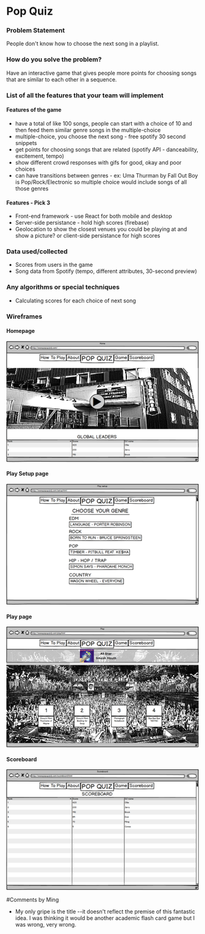 # Pop Quiz

### Problem Statement
People don't know how to choose the next song in a playlist.

### How do you solve the problem?
Have an interactive game that gives people more points for choosing songs that are similar to each other in a sequence.

### List of all the features that your team will implement
#### Features of the game
* have a total of like 100 songs, people can start with a choice of 10 and then feed them similar genre songs in the multiple-choice
* multiple-choice, you choose the next song - free spotify 30 second snippets
* get points for choosing songs that are related (spotify API - danceability, excitement, tempo)
* show different crowd responses with gifs for good, okay and poor choices
* can have transitions between genres - ex: Uma Thurman by Fall Out Boy is Pop/Rock/Electronic so multiple choice would include songs of all those genres

#### Features - Pick 3
* Front-end framework - use React for both mobile and desktop
* Server-side persistance - hold high scores (firebase)
* Geolocation to show the closest venues you could be playing at and show a picture? or client-side persistance for high scores

### Data used/collected
* Scores from users in the game
* Song data from Spotify (tempo, different attributes, 30-second preview)

### Any algorithms or special techniques
* Calculating scores for each choice of next song

### Wireframes
#### Homepage
![Image of homepage](mockups/homepage.png)

#### Play Setup page
![Image of setup](mockups/setup.png)

#### Play page
![Image of play page](mockups/play-screen.png)

#### Scoreboard
![Image of scoreboard](mockups/scoreboard.png)

#Comments by Ming
* My only gripe is the title --it doesn't reflect the premise of this fantastic idea.  I was thinking it would be another academic flash card game but I was wrong, very wrong.
